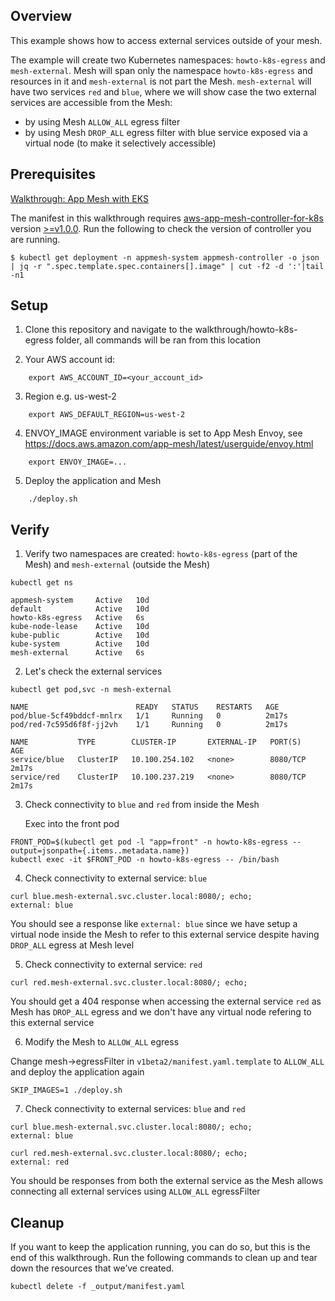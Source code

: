## Overview
This example shows how to access external services outside of your mesh.

The example will create two Kubernetes namespaces: `howto-k8s-egress` and `mesh-external`. Mesh will span only the namespace `howto-k8s-egress` and resources in it and `mesh-external` is not part the Mesh.
`mesh-external` will have two services `red` and `blue`, where we will show case the two external services are accessible from the Mesh:
  * by using Mesh `ALLOW_ALL` egress filter
  * by using Mesh `DROP_ALL` egress filter with blue service exposed via a virtual node (to make it selectively accessible)

## Prerequisites
[Walkthrough: App Mesh with EKS](../eks/)

The manifest in this walkthrough requires [aws-app-mesh-controller-for-k8s](https://github.com/aws/aws-app-mesh-controller-for-k8s) version [>=v1.0.0](https://github.com/aws/aws-app-mesh-controller-for-k8s/releases/tag/v1.0.0). Run the following to check the version of controller you are running.
```
$ kubectl get deployment -n appmesh-system appmesh-controller -o json | jq -r ".spec.template.spec.containers[].image" | cut -f2 -d ':'|tail -n1
```

## Setup
1. Clone this repository and navigate to the walkthrough/howto-k8s-egress folder, all commands will be ran from this location

2. Your AWS account id:

```
    export AWS_ACCOUNT_ID=<your_account_id>
```

3. Region e.g. us-west-2

```
    export AWS_DEFAULT_REGION=us-west-2
```

4. ENVOY_IMAGE environment variable is set to App Mesh Envoy, see https://docs.aws.amazon.com/app-mesh/latest/userguide/envoy.html

```
    export ENVOY_IMAGE=...  
```
5. Deploy the application and Mesh

```
    ./deploy.sh
```

## Verify

1. Verify two namespaces are created: `howto-k8s-egress` (part of the Mesh) and `mesh-external` (outside the Mesh)
```
kubectl get ns

appmesh-system     Active   10d
default            Active   10d
howto-k8s-egress   Active   6s
kube-node-lease    Active   10d
kube-public        Active   10d
kube-system        Active   10d
mesh-external      Active   6s

```

2. Let's check the external services
```
kubectl get pod,svc -n mesh-external

NAME                        READY   STATUS    RESTARTS   AGE
pod/blue-5cf49bddcf-mnlrx   1/1     Running   0          2m17s
pod/red-7c595d6f8f-jj2vh    1/1     Running   0          2m17s

NAME           TYPE        CLUSTER-IP       EXTERNAL-IP   PORT(S)    AGE
service/blue   ClusterIP   10.100.254.102   <none>        8080/TCP   2m17s
service/red    ClusterIP   10.100.237.219   <none>        8080/TCP   2m17s
```

3. Check connectivity to `blue` and `red` from inside the Mesh

    Exec into the front pod
```
FRONT_POD=$(kubectl get pod -l "app=front" -n howto-k8s-egress --output=jsonpath={.items..metadata.name})
kubectl exec -it $FRONT_POD -n howto-k8s-egress -- /bin/bash
```

4. Check connectivity to external service: `blue`

```
curl blue.mesh-external.svc.cluster.local:8080/; echo;
external: blue
```

You should see a response like `external: blue` since we have setup a virtual node inside the Mesh to refer to this external service despite having `DROP_ALL` egress at Mesh level

5. Check connectivity to external service: `red`

```
curl red.mesh-external.svc.cluster.local:8080/; echo;

```
You should get a 404 response when accessing the external service `red` as Mesh has `DROP_ALL` egress and we don't have any virtual node refering to this external service


6. Modify the Mesh to `ALLOW_ALL` egress

Change mesh->egressFilter in `v1beta2/manifest.yaml.template` to `ALLOW_ALL` and deploy the application again

```
SKIP_IMAGES=1 ./deploy.sh
```

7. Check connectivity to external services: `blue` and `red`

```
curl blue.mesh-external.svc.cluster.local:8080/; echo;
external: blue

curl red.mesh-external.svc.cluster.local:8080/; echo;
external: red
```

You should be responses from both the external service as the Mesh allows connecting all external services using `ALLOW_ALL` egressFilter

## Cleanup
If you want to keep the application running, you can do so, but this is the end of this walkthrough. Run the following commands to clean up and tear down the resources that we’ve created.

```
kubectl delete -f _output/manifest.yaml
```
